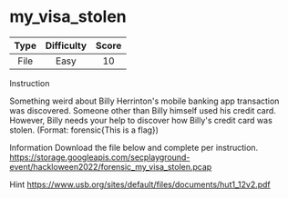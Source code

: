 # my_visa_stolen

| Type | Difficulty | Score |
| :--: | :--------: | :---: |
| File |    Easy    |  10   |

Instruction

Something weird about Billy Herrinton's mobile banking app transaction was discovered. Someone other than Billy himself used his credit card. However, Billy needs your help to discover how Billy's credit card was stolen. (Format: forensic{This is a flag})

Information
Download the file below and complete per instruction.
https://storage.googleapis.com/secplayground-event/hackloween2022/forensic_my_visa_stolen.pcap

Hint
https://www.usb.org/sites/default/files/documents/hut1_12v2.pdf
